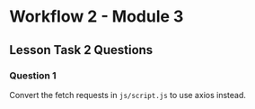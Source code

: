 # Workflow 2 - Module 3

## Lesson Task 2 Questions

### Question 1

Convert the fetch requests in `js/script.js` to use axios instead.

<!-- addding a code  -->


